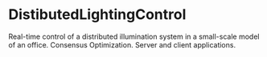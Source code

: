 # DistibutedLightingControl
Real-time control of a distributed illumination system in a small-scale model of an office. Consensus Optimization. Server and client applications. 
